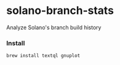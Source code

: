 # solano-branch-stats
Analyze Solano's branch build history

### Install

```bash
brew install textql gnuplot
```
